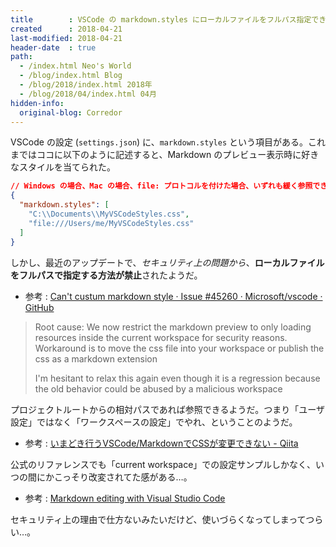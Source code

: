 ```yaml
---
title        : VSCode の markdown.styles にローカルファイルをフルパス指定できなくなっていた
created      : 2018-04-21
last-modified: 2018-04-21
header-date  : true
path:
  - /index.html Neo's World
  - /blog/index.html Blog
  - /blog/2018/index.html 2018年
  - /blog/2018/04/index.html 04月
hidden-info:
  original-blog: Corredor
---
```


VSCode の設定 (`settings.json`) に、`markdown.styles` という項目がある。これまではココに以下のように記述すると、Markdown のプレビュー表示時に好きなスタイルを当てられた。

```json
// Windows の場合、Mac の場合、file: プロトコルを付けた場合、いずれも緩く参照できてたっぽい
{
  "markdown.styles": [
    "C:\\Documents\\MyVSCodeStyles.css",
    "file:///Users/me/MyVSCodeStyles.css"
  ]
}
```

しかし、最近のアップデートで、*セキュリティ上の問題から*、**ローカルファイルをフルパスで指定する方法が禁止**されたようだ。

- 参考 : [Can't custum markdown style · Issue #45260 · Microsoft/vscode · GitHub](https://github.com/Microsoft/vscode/issues/45260)

> Root cause: We now restrict the markdown preview to only loading resources inside the current workspace for security reasons. Workaround is to move the css file into your workspace or publish the css as a markdown extension
> 
> I'm hesitant to relax this again even though it is a regression because the old behavior could be abused by a malicious workspace

プロジェクトルートからの相対パスであれば参照できるようだ。つまり「ユーザ設定」ではなく「ワークスペースの設定」でやれ、ということのようだ。

- 参考 : [いまどき行うVSCode/MarkdownでCSSが変更できない - Qiita](https://qiita.com/ueruku/items/abd092f37493662f52e4)

公式のリファレンスでも「current workspace」での設定サンプルしかなく、いつの間にかこっそり改変されてた感がある…。

- 参考 : [Markdown editing with Visual Studio Code](https://code.visualstudio.com/docs/languages/markdown#_using-your-own-css)

セキュリティ上の理由で仕方ないみたいだけど、使いづらくなってしまってつらい…。
